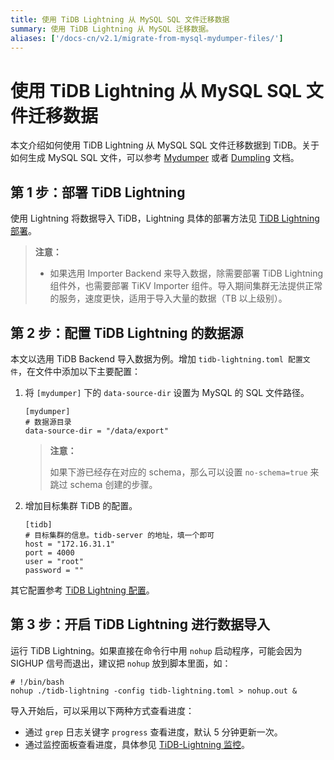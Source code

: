 ```yaml
---
title: 使用 TiDB Lightning 从 MySQL SQL 文件迁移数据
summary: 使用 TiDB Lightning 从 MySQL 迁移数据。
aliases: ['/docs-cn/v2.1/migrate-from-mysql-mydumper-files/']
---
```


# 使用 TiDB Lightning 从 MySQL SQL 文件迁移数据

本文介绍如何使用 TiDB Lightning 从 MySQL SQL 文件迁移数据到 TiDB。关于如何生成 MySQL SQL 文件，可以参考 [Mydumper](/mydumper-overview.md) 或者 [Dumpling](/export-or-backup-using-dumpling.md) 文档。

## 第 1 步：部署 TiDB Lightning

使用 Lightning 将数据导入 TiDB，Lightning 具体的部署方法见 [TiDB Lightning 部署](/tidb-lightning/deploy-tidb-lightning.md)。

> **注意：**
>
> - 如果选用 Importer Backend 来导入数据，除需要部署 TiDB Lightning 组件外，也需要部署 TiKV Importer 组件。导入期间集群无法提供正常的服务，速度更快，适用于导入大量的数据（TB 以上级别）。

## 第 2 步：配置 TiDB Lightning 的数据源

本文以选用 TiDB Backend 导入数据为例。增加 `tidb-lightning.toml 配置文件`，在文件中添加以下主要配置：

1. 将 `[mydumper]` 下的 `data-source-dir` 设置为 MySQL 的 SQL 文件路径。

    ```
    [mydumper]
    # 数据源目录
    data-source-dir = "/data/export"
    ```

    > **注意：**
    >
    > 如果下游已经存在对应的 schema，那么可以设置 `no-schema=true` 来跳过 schema 创建的步骤。

2. 增加目标集群 TiDB 的配置。

    ```
    [tidb]
    # 目标集群的信息。tidb-server 的地址，填一个即可
    host = "172.16.31.1"
    port = 4000
    user = "root"
    password = ""
    ```

其它配置参考 [TiDB Lightning 配置](/tidb-lightning/tidb-lightning-configuration.md)。

## 第 3 步：开启 TiDB Lightning 进行数据导入

运行 TiDB Lightning。如果直接在命令行中用 `nohup` 启动程序，可能会因为 SIGHUP 信号而退出，建议把 `nohup` 放到脚本里面，如：

```
# !/bin/bash
nohup ./tidb-lightning -config tidb-lightning.toml > nohup.out &
```

导入开始后，可以采用以下两种方式查看进度：

- 通过 `grep` 日志关键字 `progress` 查看进度，默认 5 分钟更新一次。
- 通过监控面板查看进度，具体参见 [TiDB-Lightning 监控](/tidb-lightning/monitor-tidb-lightning.md)。

